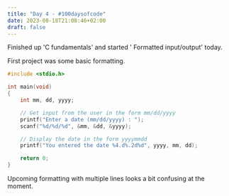 ```yaml
---
title: "Day 4 - #100daysofcode"
date: 2023-08-18T21:08:46+02:00
draft: false
---
```


Finished up 'C fundamentals' and started ' Formatted input/output' today.

First project was some basic formatting.
```C
#include <stdio.h>

int main(void)
{
    int mm, dd, yyyy;

    // Get input from the user in the form mm/dd/yyyy
    printf("Enter a date (mm/dd/yyyy) : ");
    scanf("%d/%d/%d", &mm, &dd, &yyyy);

    // Display the date in the form yyyymmdd
    printf("You entered the date %4.d%.2d%d", yyyy, mm, dd);

    return 0;
}
```

Upcoming formatting with multiple lines looks a bit confusing at the moment.
